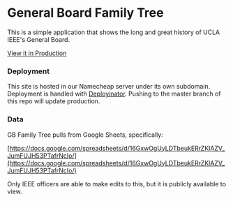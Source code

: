 # General Board Family Tree

This is a simple application that shows the long and great history of UCLA IEEE's General Board.

[View it in Production](http://gb.ieeebruins.com/)

### Deployment

This site is hosted in our Namecheap server under its own subdomain. Deployment is handled with
[Deployinator](https://github.com/UCLA-IEEE/deployinator). Pushing to the
master branch of this repo will update production.

### Data

GB Family Tree pulls from Google Sheets, specifically:

[https://docs.google.com/spreadsheets/d/16GxwOgUyLDTbeukERrZKlAZV_JumFUJH53PTafrNcIo/](https://docs.google.com/spreadsheets/d/16GxwOgUyLDTbeukERrZKlAZV_JumFUJH53PTafrNcIo/)

Only IEEE officers are able to make edits to this, but it is publicly available to view.
